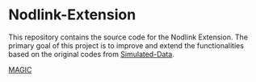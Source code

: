 # Nodlink-Extension

This repository contains the source code for the Nodlink Extension. The primary goal of this project is to improve and extend the functionalities based on the original codes from [Simulated-Data](https://github.com/PKU-ASAL/Simulated-Data).

[MAGIC](https://github.com/FDUDSDE/MAGIC)